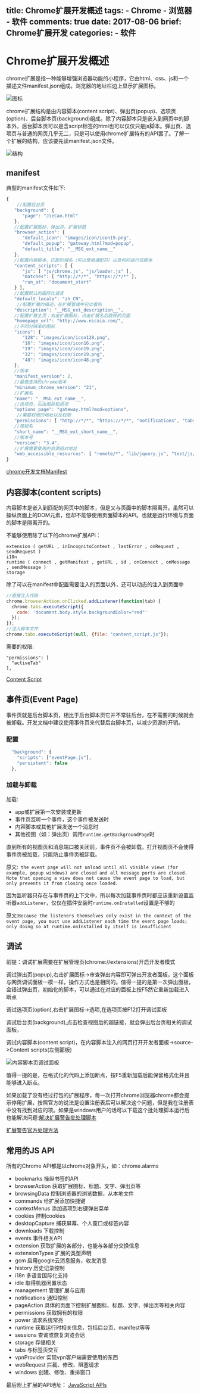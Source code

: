 title: Chrome扩展开发概述
tags:
    - Chrome
    - 浏览器
    - 软件
comments: true
date: 2017-08-06
brief: Chrome扩展开发
categories:
    - 软件
---
# Chrome扩展开发概述
chrome扩展是指一种能够增强浏览器功能的小程序，它由html、css、js和一个描述文件manifest.json组成。浏览器的地址栏边上显示扩展图标。

<!-- more -->

![图标](resources/images/地址栏图标.png)

chrome扩展结构是由内容脚本(content script)、弹出页(popup)、选项页(option)、后台脚本页(background)组成。除了内容脚本只是嵌入到网页中的脚本外，后台脚本页可以是含script标签的html也可以仅仅只是js脚本。弹出页、选项页与普通的网页几乎无二，只是可以使用chrome扩展特有的API罢了。了解一个扩展的结构，应该要先读manifest.json文件。

![结构](resources/images/arch.gif)

## manifest

典型的manifest文件如下:

```js
{
    //配置后台页
   "background": {
      "page": "JieCao.html"
   },
   //配置扩展图标、弹出页、扩展标题
   "browser_action": {
      "default_icon": "images/icon/icon19.png",
      "default_popup": "gateway.html?mod=popup",
      "default_title": "__MSG_ext_name__"
   },
   //配置内容脚本、匹配的域名（可以使用通配符）以及何时运行该脚本
   "content_scripts": [ {
      "js": [ "js/chrome.js", "js/loader.js" ],
      "matches": [ "http://*/*", "https://*/*" ],
      "run_at": "document_start"
   } ],
   //配置默认的国际化语言
   "default_locale": "zh_CN",
    //配置扩展的描述，在扩展管理中可以看到
   "description": "__MSG_ext_description__",
   //配置扩展主页：右击扩展图标，点击扩展名后跳转的页面
   "homepage_url": "http://www.nicaia.com/",
   //不同分辨率的图标
   "icons": {
      "128": "images/icon/icon128.png",
      "16": "images/icon/icon16.png",
      "19": "images/icon/icon19.png",
      "32": "images/icon/icon19.png",
      "48": "images/icon/icon48.png"
   },
   //版本
   "manifest_version": 2,
   //最低支持的chrome版本
   "minimum_chrome_version": "21",
   //扩展名
   "name": "__MSG_ext_name__",
   //选项页，右击图标和选项
   "options_page": "gateway.html?mod=options",
    //需要权限的地址以及权限
   "permissions": [ "http://*/*", "https://*/*", "notifications", "tabs", "activeTab", "storage", "webRequest", "webRequestBlocking", "webNavigation", "unlimitedStorage", "cookies", "downloads" ],
   //简短名
   "short_name": "__MSG_ext_short_name__",
   //版本号
   "version": "3.4",
   //扩展需要使用的资源相对地址
   "web_accessible_resources": [ "remote/*", "lib/jquery.js", "test/js/test.js", "manifest.json", "images/*", "_locales/*" ]
}
```

[chrome开发文档Manifest](https://developer.chrome.com/extensions/manifest/web_accessible_resources)

## 内容脚本(content scripts)
内容脚本是嵌入到匹配的网页中的脚本，但是又与页面中的脚本隔离开。虽然可以操纵页面上的DOM元素，但却不能够使用页面脚本的API。也就是运行环境与页面的脚本是隔离开的。

不能够使用除了以下的chrome扩展API：

```
extension ( getURL , inIncognitoContext , lastError , onRequest , sendRequest )
i18n
runtime ( connect , getManifest , getURL , id , onConnect , onMessage , sendMessage )
storage
```

除了可以在manifest中配置需要注入的页面以外，还可以动态的注入到页面中

```js
//直接注入代码
chrome.browserAction.onClicked.addListener(function(tab) {
  chrome.tabs.executeScript({
    code: 'document.body.style.backgroundColor="red"'
  });
});
//注入脚本文件
chrome.tabs.executeScript(null, {file: "content_script.js"});
```

需要的权限:

```
"permissions": [
  "activeTab"
],
```

[Content Script](https://developer.chrome.com/extensions/content_scripts)

## 事件页(Event Page)
事件页就是后台脚本页，相比于后台脚本页它并不常驻后台，在不需要的时候就会被卸载。开发文档中建议使用事件页来代替后台脚本页，以减少资源的开销。

### 配置

```js
  "background": {
    "scripts": ["eventPage.js"],
    "persistent": false
  },
```

### 加载与卸载
加载:
- app或扩展第一次安装或更新
- 事件页监听一个事件，这个事件被发送时
- 内容脚本或其他扩展发送一个消息时
- 其他视图（如：弹出页）调用`runtime.getBackgroundPage`时

直到所有的视图页和消息端口被关闭前，事件页不会被卸载。打开视图页不会使得事件页被加载，只能防止事件页被卸载。

原文:` the event page will not unload until all visible views (for example, popup windows) are closed and all message ports are closed. Note that opening a view does not cause the event page to load, but only prevents it from closing once loaded.`

因为监听器只存在与事件页的上下文中，所以每次加载事件页时都应该重新设置监听器`addListener`，仅仅在插件安装时`runtime.onInstalled`设置是不够的

原文:`Because the listeners themselves only exist in the context of the event page, you must use addListener each time the event page loads; only doing so at runtime.onInstalled by itself is insufficient`

## 调试
前提：调试扩展需要在扩展管理页(chrome://extensions)开启开发者模式

调试弹出页(popup),右击扩展图标->审查弹出内容即可弹出开发者面板，这个面板与网页调试面板一模一样，操作方式也是相同的。值得一提的是第一次弹出面板，会错过弹出页，初始化的脚本，可以通过在对应的面板上按F5然它重新加载进入断点

调试选项页(option),右击扩展图标->选项,在选项页按F12打开调试面板

调试后台页(background),点击检查视图后的超链接，就会弹出后台页相关的调试面板。

调试内容脚本(content script)，在内容脚本注入的网页打开开发者面板->source->Content scripts(左侧面板)

![内容脚本页调试面板](resources/images/content_scripts调试.png)

值得一提的是，在格式化的代码上添加断点，按F5重新加载后能保留格式化并且能够进入断点。

如果加载了没有经过打包的扩展程序，每一次打开chrome浏览器chrome都会提示停用扩展，按照官方的说法是设置注册表后可以解决这个问题，但是我在注册表中没有找到对应的项。如果是windows用户的话可以下载这个批处理脚本运行后也能解决问题:[解决扩展警告批处理脚本](http://pan.baidu.com/s/1c13JBDu)

[扩展警告官方处理方法](http://dev.chromium.org/administrators/policy-list-3#ExtensionInstallForcelist)

## 常用的JS API
所有的Chrome API都是以chrome对象开头，如：chrome.alarms
- bookmarks 操纵书签的API
- browserAction 获取扩展图标、标题、文字、弹出页等
- browsingData 控制浏览器的浏览数据，从本地文件
- commands 给扩展添加快捷键
- contextMenus 添加选项到右键弹出菜单
- cookies 控制cookies
- desktopCapture 捕获屏幕、个人窗口或标签内容
- downloads 下载控制
- events 事件相关API
- extension 获取扩展的各部分，也能与各部分交换信息
- extensionTypes 扩展的类型声明
- gcm 启用google云消息服务，收发消息
- history 历史记录控制
- i18n 多语言国际化支持
- idle 取得机器闲置状态
- management 管理扩展与应用
- notifications 通知控制
- pageAction 具体的页面下控制扩展图标、标题、文字、弹出页等相关内容
- permissions 获取拥有的权限
- power 请求系统常亮
- runtime 获取运行时相关信息，包括后台页、manifest等等
- sessions 查询或恢复浏览会话
- storage 存储相关
- tabs 与标签页交互
- vpnProvider 实现vpn客户端需要使用的东西
- webRequest 拦截、修改、阻塞请求
- windows 创建、修改、重排窗口


最后附上扩展的API地址：
[JavaScript APIs](https://developer.chrome.com/extensions/api_index)
